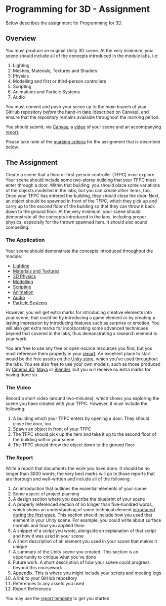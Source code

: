 # Programming for 3D - Assignment

Below describes the assignment for Programming for 3D.

## Overview  

You must produce an original Unity 3D scene. At the very minimum, your scene should include all of the concepts introduced in the module labs, i.e:

1. Lighting
2. Meshes, Materials, Textures and Shaders
3. Physics
4. Modelling and first or third-person controllers
5. Scripting
6. Animations and Particle Systems
7. Audio

You must commit and push your scene up to the _main_ branch of your GitHub repository _before_ the hand-in date (described on Canvas), and ensure that the repository remains available throughout the marking period.

You should submit, via [Canvas](https://canvas.sussex.ac.uk/courses/13036), a [video](#the-video) of your scene and an accompanying [report](#the-report).

Please take note of the [marking criteria](./markingCriteria.md) for the assignment that is described below.

## The Assignment

Create a scene that a third or first-person controller (TFPC) must explore. Your scene should include some two-storey building that your TFPC must enter through a door. Within that building, you should place some variations of the objects modelled in the labs, but you can create other items, too. Once your TFPC has entered the building, they should close the door. Next, an object should be spawned in front of the TFPC, which they pick up and carry up to the second floor of the building so that they can throw it back down to the ground floor. At the very minimum, your scene should demonstrate all the concepts introduced in the labs, including proper physics, especially for the thrown spawned item. It should also sound compelling.

### The Application

Your scene should demonstrate the concepts introduced throughout the module:

+ [Lighting](../labs/week1Session2.md)
+ [Materials and Textures](../labs/week2Session1.md)
+ [3D Physics](../labs/week2Session2.md)
+ [Modelling](../labs/week3Session1.md)
+ [Scripting](../labs/week3Session2.md)
+ [Animation](../labs/week4Session1.md)
+ [Audio](../labs/week4Session2.md)
+ [Particle Systems](../labs/week5Session1.md)

However, you will get extra marks for introducing creative elements into your scene; that could be by introducing a game element or by creating a lasting impression by introducing features such as surprise or emotion. You will also get extra marks for incorporating some advanced techniques beyond that covered in the labs, thus demonstrating a research element to your work.

You are free to use any free or open-source resources you find, but you must reference them properly in your [report](#the-report). An excellent place to start would be the free assets on the [Unity store](https://assetstore.unity.com/), which you've used throughout the labs. You are also free to use your own models, such as those produced by [Cinema 4D](https://www.maxon.net/en/cinema-4d), [Maya](https://www.autodesk.co.uk/products/maya/overview) or [Blender](https://www.blender.org/), but you will receive no extra marks for having done so.

### The Video

Record a short video (around two-minutes), which shows you exploring the scene you have created with your TFPC. However, it must include the following:

1. A building which your TFPC enters by opening a door. They should close the door, too
2. Spawn an object in front of your TFPC
3. The TFPC should pick up the item and take it up to the second floor of the building within your scene
4. The TFPC should throw the object down to the ground floor

### The Report

Write a report that documents the work you have done. It should be no longer than 3000 words; the very best marks will go to those reports that are thorough and well-written and include all of the following:

1. An introduction that outlines the essential elements of your scene
2. Some aspect of project planning
3. A design section where you describe the blueprint of your scene
4. A properly referenced section of no longer than five-hundred words, which shows an understanding of some technical element [introduced during the first week](../graphicsBackground.md). This section should include how you used that element in your Unity scene. For example, you could write about surface normals and how you applied them
5. A  snippet of a script you wrote, alongside an explanation of that script and how it was used in your scene
6. A short description of an element you used in your scene that makes it unique
7. A summary of the Unity scene you created. This section is an opportunity to critique what you've done
8. Future work. A short description of how your scene could progress beyond this coursework
9. Appendix. This is where you might include your scripts and meeting logs
10. A link to your GitHub repository
11. References to any assets you used
12. Report References

You may use the [report template](./reportTemplate.md) to get you started.
